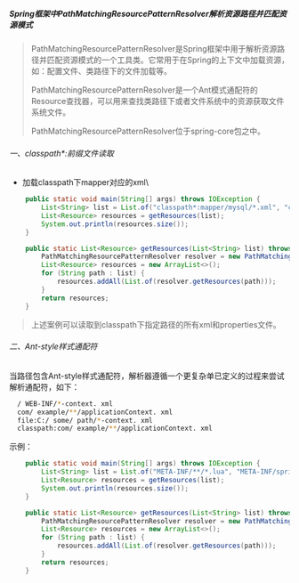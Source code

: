 ##### Spring框架中PathMatchingResourcePatternResolver解析资源路径并匹配资源模式

> PathMatchingResourcePatternResolver是Spring框架中用于解析资源路径并匹配资源模式的一个工具类。它常用于在Spring的上下文中加载资源，如：配置文件、类路径下的文件加载等。
>
> PathMatchingResourcePatternResolver是一个Ant模式通配符的Resource查找器，可以用来查找类路径下或者文件系统中的资源获取文件系统文件。
>
> PathMatchingResourcePatternResolver位于spring-core包之中。

###### 一、classpath*:前缀文件读取

- 加载classpath下mapper对应的xml\

```java
    public static void main(String[] args) throws IOException {
        List<String> list = List.of("classpath*:mapper/mysql/*.xml", "classpath:mapper/oracle/*.xml","classpath:*.properties");
        List<Resource> resources = getResources(list);
        System.out.println(resources.size());
    }

    public static List<Resource> getResources(List<String> list) throws IOException {
        PathMatchingResourcePatternResolver resolver = new PathMatchingResourcePatternResolver();
        List<Resource> resources = new ArrayList<>();
        for (String path : list) {
            resources.addAll(List.of(resolver.getResources(path)));
        }
        return resources;
    }
```

> 上述案例可以读取到classpath下指定路径的所有xml和properties文件。

###### 二、Ant-style样式通配符

当路径包含Ant-style样式通配符，解析器遵循一个更复杂单已定义的过程来尝试解析通配符，如下：

```sh
  / WEB-INF/*-context. xml
  com/ example/**/applicationContext. xml
  file:C:/ some/ path/*-context. xml
  classpath:com/ example/**/applicationContext. xml
```

示例：

```java
    public static void main(String[] args) throws IOException {
        List<String> list = List.of("META-INF/**/*.lua", "META-INF/spring/**/*.xml");
        List<Resource> resources = getResources(list);
        System.out.println(resources.size());
    }

    public static List<Resource> getResources(List<String> list) throws IOException {
        PathMatchingResourcePatternResolver resolver = new PathMatchingResourcePatternResolver();
        List<Resource> resources = new ArrayList<>();
        for (String path : list) {
            resources.addAll(List.of(resolver.getResources(path)));
        }
        return resources;
    }
```


